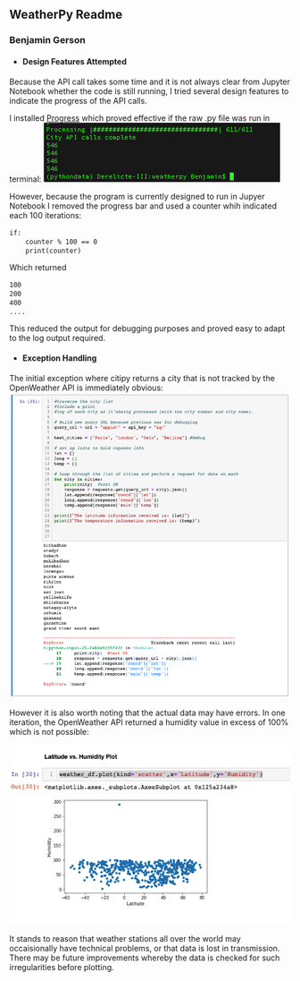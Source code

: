 
## WeatherPy Readme
### Benjamin Gerson 

* #### Design Features Attempted

Because the API call takes some time and it is not always clear from Jupyter Notebook whether the code is still running, I tried several design features to indicate the progress of the API calls.

I installed [Progress](https://pypi.org/project/progress/) which proved effective if the raw .py file was run in terminal: ![Progress Bar](https://github.com/bagerson/WeatherPy_BG/blob/master/Resources/Screen%20Shot%202019-06-03%20at%202.45.50%20PM.png "Screenshot from Terminal")

However, because the program is currently designed to run in Jupyer Notebook I removed the progress bar and used a counter whih indicated each 100 iterations:

```
if:
    counter % 100 == 0
    print(counter)
```

Which returned
```
100
200
400
....
```
This reduced the output for debugging purposes and proved easy to adapt to the log output required.

* #### Exception Handling

The initial exception where citipy returns a city that is not tracked by the OpenWeather API is immediately obvious:
![City Exception](https://github.com/bagerson/WeatherPy_BG/blob/master/Resources/WeatherPy_Exception.png "Exception Screenshot")

However it is also worth noting that the actual data may have errors.  In one iteration, the OpenWeather API returned a humidity value in excess of 100% which is not possible:

![Humidity Error](https://github.com/bagerson/WeatherPy_BG/blob/master/Resources/Screen%20Shot%202019-06-03%20at%204.55.50%20PM.png "Humidity Error")

It stands to reason that weather stations all over the world may occaisionally have technical problems, or that data is lost in transmission.  There may be future improvements whereby the data is checked for such irregularities before plotting.





```python

```
